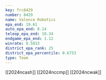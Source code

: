 ```yaml
---
key: frc8429
number: 8429
name: Valence Robotics
epa_end: 19.61
auto_epa_end: 8.14
teleop_epa_end: 10.34
endgame_epa_end: 1.12
winrate: 0.5833
district_epa_rank: 25
district_epa_percentile: 0.6753
type: Team
---
```

[[2024ncash]]
[[2024nccmp]]
[[2024ncwak]]
